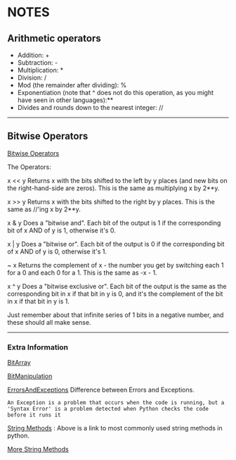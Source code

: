# NOTES #

## Arithmetic operators ##

- Addition: +
- Subtraction: -
- Multiplication: *
- Division: /
- Mod (the remainder after dividing): %
- Exponentiation (note that ^ does not do this operation, as you might have seen in other languages):**
- Divides and rounds down to the nearest integer: //

---

## Bitwise Operators ##

[Bitwise Operators](https://wiki.python.org/moin/BitwiseOperators)

The Operators:

x << y
Returns x with the bits shifted to the left by y places (and new bits on the right-hand-side are zeros). This is the same as multiplying x by 2**y.

x >> y
Returns x with the bits shifted to the right by y places. This is the same as //'ing x by 2**y.

x & y
Does a "bitwise and". Each bit of the output is 1 if the corresponding bit of x AND of y is 1, otherwise it's 0.

x | y
Does a "bitwise or". Each bit of the output is 0 if the corresponding bit of x AND of y is 0, otherwise it's 1.

~ x
Returns the complement of x - the number you get by switching each 1 for a 0 and each 0 for a 1. This is the same as -x - 1.

x ^ y
Does a "bitwise exclusive or". Each bit of the output is the same as the corresponding bit in x if that bit in y is 0, and it's the complement of the bit in x if that bit in y is 1.

Just remember about that infinite series of 1 bits in a negative number, and these should all make sense.

---

### Extra Information ###

[BitArray](https://wiki.python.org/moin/BitArray)

[BitManipulation](https://wiki.python.org/moin/BitManipulation)
 

[ErrorsAndExceptions]( https://docs.python.org/3/tutorial/errors.html)
Difference between Errors and Exceptions.

``An Exception is a problem that occurs when the code is running, but a 'Syntax Error' is a problem detected when Python checks the code before it runs it``

[String Methods](https://docs.python.org/3/library/stdtypes.html#string-methods)
: Above is a link to most commonly used string methods in python.

[More String Methods](https://docs.python.org/3/library/stdtypes.html#textseq)

